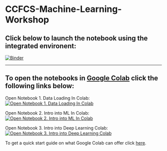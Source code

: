 # CCFCS-Machine-Learning-Workshop

## Click below to launch the notebook using the integrated environent:

[![Binder](https://mybinder.org/badge_logo.svg)](https://mybinder.org/v2/gh/Ira-Shokar/CCFCS-Machine-Learning-Workshop/HEAD)

---

## To open the notebooks in [Google Colab](https://colab.research.google.com/?utm_source=scs-index) click the following links below:

Open Notebook 1. Data Loading In Colab: [![Open Notebook 1. Data Loading In Colab](https://colab.research.google.com/assets/colab-badge.svg)](https://colab.research.google.com/github/googlecolab/colabtools/blob/main/notebooks/colab-github-demo.ipynb)

Open Notebook 2. Intro into ML In Colab: [![Open Notebook 2. Intro into ML In Colab](https://colab.research.google.com/assets/colab-badge.svg)](https://colab.research.google.com/github/googlecolab/colabtools/blob/main/notebooks/colab-github-demo.ipynb)

Open Notebook 3. Intro into Deep Learning Colab: [![Open Notebook 3. Intro into Deep Learning Colab](https://colab.research.google.com/assets/colab-badge.svg)](https://colab.research.google.com/github/googlecolab/colabtools/blob/main/notebooks/colab-github-demo.ipynb)

To get a quick start guide on what Google Colab can offer click [here](https://colab.research.google.com/?utm_source=scs-index).

